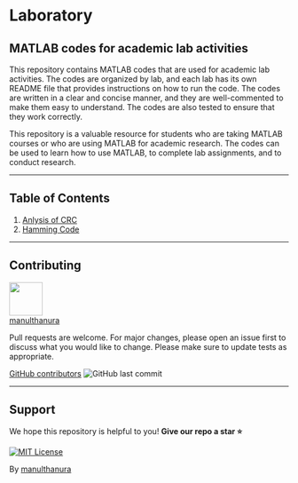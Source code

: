 # Laboratory

## MATLAB codes for academic lab activities

This repository contains MATLAB codes that are used for academic lab activities. The codes are organized by lab, and each lab has its own README file that provides instructions on how to run the code. The codes are written in a clear and concise manner, and they are well-commented to make them easy to understand. The codes are also tested to ensure that they work correctly.

This repository is a valuable resource for students who are taking MATLAB courses or who are using MATLAB for academic research. The codes can be used to learn how to use MATLAB, to complete lab assignments, and to conduct research.

----------
## Table of Contents

01. [Anlysis of CRC](./Analysis%20of%20Cyclic%20Redundancy%20Check%20(CRC))
02. [Hamming Code](./Hamming%20Code/HammingCode.m)

----------

## Contributing

[<img src="https://github.com/manulthanura.png" width="60px;"/><br /><sub><a href="https://github.com/manulthanura">manulthanura</a></sub>](https://github.com/manulthanura/Laboratory)
<!-- <a href = "https://github.com/Tanu-N-Prabhu/Python/graphs/contributors">
  <img src = "https://contrib.rocks/image?repo = manulthanura/Laboratory"/>
</a> -->

Pull requests are welcome. For major changes, please open an issue first to discuss what you would like to change.
Please make sure to update tests as appropriate.

[GitHub contributors](https://img.shields.io/github/contributors/manulthanura/Laboratory) ![GitHub last commit](https://img.shields.io/github/last-commit/manulthanura/Laboratory)

----------

## Support

We hope this repository is helpful to you! **Give our repo a star :star:**

[![MIT License](https://img.shields.io/badge/Donate-Buy%20Me%20A%20Coffee-orange.svg?style=flat-square&logo=buymeacoffee)](https://www.buymeacoffee.com/manulthanura)


By [manulthanura](https://github.com/manulthanura)
